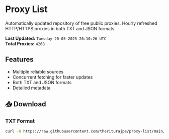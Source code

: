 # Proxy List

Automatically updated repository of free public proxies. Hourly refreshed HTTP/HTTPS proxies in both TXT and JSON formats.

**Last Updated:** `Tuesday 20-05-2025 20:10:26 UTC`  
**Total Proxies:** `4268`

## Features
- Multiple reliable sources
- Concurrent fetching for faster updates
- Both TXT and JSON formats
- Detailed metadata

## 📥 Download

### TXT Format
```bash
curl -O https://raw.githubusercontent.com/theriturajps/proxy-list/main/proxies.txt